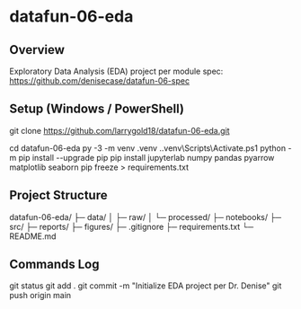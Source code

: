 # datafun-06-eda

## Overview
Exploratory Data Analysis (EDA) project per module spec:  
https://github.com/denisecase/datafun-06-spec

## Setup (Windows / PowerShell)
git clone https://github.com/larrygold18/datafun-06-eda.git

cd datafun-06-eda
py -3 -m venv .venv
..venv\Scripts\Activate.ps1
python -m pip install --upgrade pip
pip install jupyterlab numpy pandas pyarrow matplotlib seaborn
pip freeze > requirements.txt

## Project Structure
datafun-06-eda/
├─ data/
│ ├─ raw/
│ └─ processed/
├─ notebooks/
├─ src/
├─ reports/
├─ figures/
├─ .gitignore
├─ requirements.txt
└─ README.md

## Commands Log
git status
git add .
git commit -m "Initialize EDA project per Dr. Denise"
git push origin main
